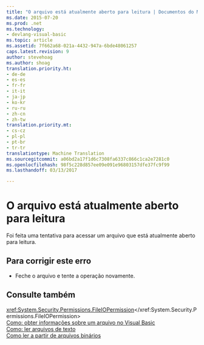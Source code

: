 ```yaml
---
title: "O arquivo está atualmente aberto para leitura | Documentos do Microsoft"
ms.date: 2015-07-20
ms.prod: .net
ms.technology:
- devlang-visual-basic
ms.topic: article
ms.assetid: 7f662a68-021a-4432-947a-6bde48061257
caps.latest.revision: 9
author: stevehoag
ms.author: shoag
translation.priority.ht:
- de-de
- es-es
- fr-fr
- it-it
- ja-jp
- ko-kr
- ru-ru
- zh-cn
- zh-tw
translation.priority.mt:
- cs-cz
- pl-pl
- pt-br
- tr-tr
translationtype: Machine Translation
ms.sourcegitcommit: a06bd2a17f1d6c7308fa6337c866c1ca2e7281c0
ms.openlocfilehash: 98f5c228d857ee09e091e96803157dfe37fc9f99
ms.lasthandoff: 03/13/2017

---
```

# <a name="the-file-is-currently-open-for-reading"></a>O arquivo está atualmente aberto para leitura
Foi feita uma tentativa para acessar um arquivo que está atualmente aberto para leitura.  
  
## <a name="to-correct-this-error"></a>Para corrigir este erro  
  
-   Feche o arquivo e tente a operação novamente.  
  
## <a name="see-also"></a>Consulte também  
 <xref:System.Security.Permissions.FileIOPermission></xref:System.Security.Permissions.FileIOPermission>   
 [Como: obter informações sobre um arquivo no Visual Basic](http://msdn.microsoft.com/en-us/ca0720ec-f40e-4c11-9748-0ce1685c78f0)   
 [Como: ler arquivos de texto](../../visual-basic/developing-apps/programming/drives-directories-files/how-to-read-from-text-files.md)   
 [Como ler a partir de arquivos binários](../../visual-basic/developing-apps/programming/drives-directories-files/how-to-read-from-binary-files.md)
